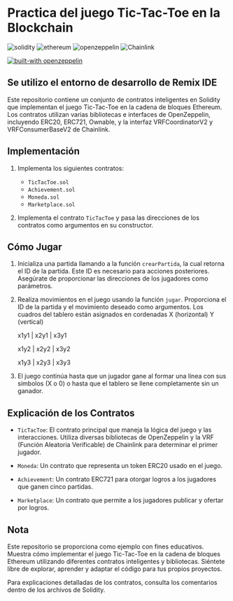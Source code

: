 # Practica del juego Tic-Tac-Toe en la Blockchain
![solidity](https://img.shields.io/badge/Solidity-e6e6e6?style=for-the-badge&logo=solidity&logoColor=black)
![ethereum](https://img.shields.io/badge/Ethereum-3C3C3D?logo=ethereum&logoColor=fff&style=for-the-badge)
![openzeppelin](https://img.shields.io/badge/OpenZeppelin-4E5EE4?logo=OpenZeppelin&logoColor=fff&style=for-the-badge)
![Chainlink](https://img.shields.io/badge/Chainlink-375BD2?style=for-the-badge&logo=Chainlink&logoColor=white)

[![built-with openzeppelin](https://img.shields.io/badge/built%20with-OpenZeppelin-3677FF)](https://docs.openzeppelin.com/)

## Se utilizo el entorno de desarrollo de Remix IDE

Este repositorio contiene un conjunto de contratos inteligentes en Solidity que implementan el juego Tic-Tac-Toe en la cadena de bloques Ethereum. Los contratos utilizan varias bibliotecas e interfaces de OpenZeppelin, incluyendo ERC20, ERC721, Ownable, y la interfaz VRFCoordinatorV2 y VRFConsumerBaseV2 de Chainlink.

## Implementación

1. Implementa los siguientes contratos:
   - `TicTacToe.sol`
   - `Achievement.sol`
   - `Moneda.sol`
   - `Marketplace.sol`

2. Implementa el contrato `TicTacToe` y pasa las direcciones de los contratos como argumentos en su constructor.

## Cómo Jugar

1. Inicializa una partida llamando a la función `crearPartida`, la cual retorna el ID de la partida. Este ID es necesario para acciones posteriores. Asegúrate de proporcionar las direcciones de los jugadores como parámetros.

2. Realiza movimientos en el juego usando la función `jugar`. Proporciona el ID de la partida y el movimiento deseado como argumentos. Los cuadros del tablero están asignados en cordenadas X (horizontal) Y (vertical)

     x1y1  |  x2y1  |  x3y1

     x1y2  |  x2y2  |  x3y2
 
     x1y3  |  x2y3  |  x3y3

3. El juego continúa hasta que un jugador gane al formar una línea con sus símbolos (X o 0) o hasta que el tablero se llene completamente sin un ganador.

## Explicación de los Contratos

- `TicTacToe`: El contrato principal que maneja la lógica del juego y las interacciones. Utiliza diversas bibliotecas de OpenZeppelin y la VRF (Función Aleatoria Verificable) de Chainlink para determinar el primer jugador.

- `Moneda`: Un contrato que representa un token ERC20 usado en el juego.

- `Achievement`: Un contrato ERC721 para otorgar logros a los jugadores que ganen cinco partidas.

- `Marketplace`: Un contrato que permite a los jugadores publicar y ofertar por logros.

## Nota

Este repositorio se proporciona como ejemplo con fines educativos. Muestra cómo implementar el juego Tic-Tac-Toe en la cadena de bloques Ethereum utilizando diferentes contratos inteligentes y bibliotecas. Siéntete libre de explorar, aprender y adaptar el código para tus propios proyectos.

Para explicaciones detalladas de los contratos, consulta los comentarios dentro de los archivos de Solidity.


